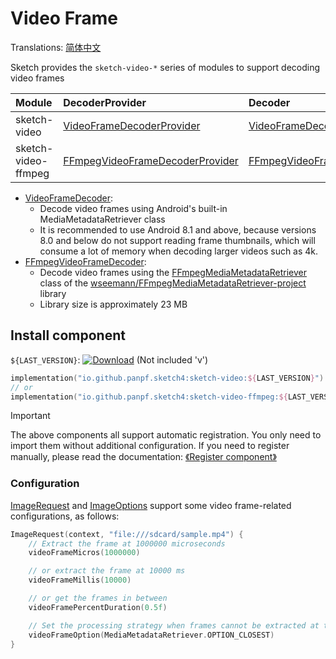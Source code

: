 # Video Frame

Translations: [简体中文](video_frame.zh.md)

Sketch provides the `sketch-video-*` series of modules to support decoding video frames

| Module              | DecoderProvider                   | Decoder                   | Android   | iOS | Desktop | Web |
|:--------------------|:----------------------------------|:--------------------------|:----------|:----|:--------|:----|
| sketch-video        | [VideoFrameDecoderProvider]       | [VideoFrameDecoder]       | ✅(API 27) | ❌   | ❌       | ❌   |
| sketch-video-ffmpeg | [FFmpegVideoFrameDecoderProvider] | [FFmpegVideoFrameDecoder] | ✅         | ❌   | ❌       | ❌   |

* [VideoFrameDecoder]:
    * Decode video frames using Android's built-in MediaMetadataRetriever class
    * It is recommended to use Android 8.1 and above, because versions 8.0 and below do not support
      reading frame thumbnails, which will consume a lot of memory when decoding larger videos such
      as 4k.
* [FFmpegVideoFrameDecoder]:
    * Decode video frames using the [FFmpegMediaMetadataRetriever] class of
      the [wseemann/FFmpegMediaMetadataRetriever-project][FFmpegMediaMetadataRetriever-project]
      library
    * Library size is approximately 23 MB

## Install component

`${LAST_VERSION}`: [![Download][version_icon]][version_link] (Not included 'v')

```kotlin
implementation("io.github.panpf.sketch4:sketch-video:${LAST_VERSION}")
// or
implementation("io.github.panpf.sketch4:sketch-video-ffmpeg:${LAST_VERSION}")
```

> [!IMPORTANT]
> The above components all support automatic registration. You only need to import them without
> additional configuration. If you need to register manually, please read the
> documentation: [《Register component》](register_component.md)

### Configuration

[ImageRequest] and [ImageOptions] support some video frame-related configurations, as follows:

```kotlin
ImageRequest(context, "file:///sdcard/sample.mp4") {
    // Extract the frame at 1000000 microseconds
    videoFrameMicros(1000000)

    // or extract the frame at 10000 ms
    videoFrameMillis(10000)

    // or get the frames in between
    videoFramePercentDuration(0.5f)

    // Set the processing strategy when frames cannot be extracted at the specified time
    videoFrameOption(MediaMetadataRetriever.OPTION_CLOSEST)
}
```

[version_icon]: https://img.shields.io/maven-central/v/io.github.panpf.sketch4/sketch-singleton

[version_link]: https://repo1.maven.org/maven2/io/github/panpf/sketch4/

[FFmpegMediaMetadataRetriever-project]: https://github.com/wseemann/FFmpegMediaMetadataRetriever

[FFmpegMediaMetadataRetriever]: https://github.com/wseemann/FFmpegMediaMetadataRetriever/blob/master/core/src/main/kotlin/wseemann/media/FFmpegMediaMetadataRetriever.java

[VideoFrameDecoder]: ../sketch-video/src/main/kotlin/com/github/panpf/sketch/decode/VideoFrameDecoder.kt

[FFmpegVideoFrameDecoder]: ../sketch-video-ffmpeg/src/main/kotlin/com/github/panpf/sketch/decode/FFmpegVideoFrameDecoder.kt

[VideoFrameDecoderProvider]: ../sketch-video/src/main/kotlin/com/github/panpf/sketch/decode/internal/VideoFrameDecoderProvider.kt

[FFmpegVideoFrameDecoderProvider]: ../sketch-video-ffmpeg/src/main/kotlin/com/github/panpf/sketch/decode/internal/FFmpegVideoFrameDecoderProvider.kt

[ImageRequest]: ../sketch-core/src/commonMain/kotlin/com/github/panpf/sketch/request/ImageRequest.common.kt

[ImageOptions]: ../sketch-core/src/commonMain/kotlin/com/github/panpf/sketch/request/ImageOptions.common.kt